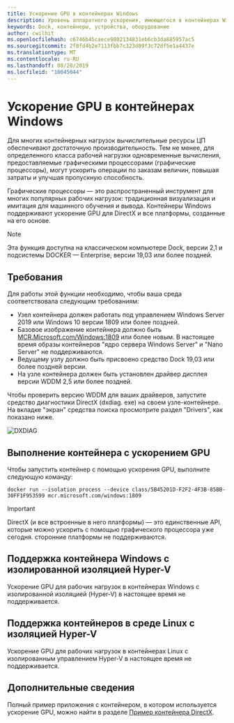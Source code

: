 ```yaml
---
title: Ускорение GPU в контейнерах Windows
description: Уровень аппаратного ускорения, имеющегося в контейнерах Windows
keywords: Dock, контейнеры, устройства, оборудование
author: cwilhit
ms.openlocfilehash: c6746b45caece9802134831eb6cb3da885957ac5
ms.sourcegitcommit: 2f8fd4b2e7113fbb7c323d89f3c72df5e1a4437e
ms.translationtype: MT
ms.contentlocale: ru-RU
ms.lasthandoff: 08/20/2019
ms.locfileid: "10045044"
---
```

# <a name="gpu-acceleration-in-windows-containers"></a>Ускорение GPU в контейнерах Windows

Для многих контейнерных нагрузок вычислительные ресурсы ЦП обеспечивают достаточную производительность. Тем не менее, для определенного класса рабочей нагрузки одновременные вычисления, предоставляемые графическими процессорами (графические процессоры), могут ускорить операции по заказам величин, повышая затраты и улучшая пропускную способность.

Графические процессоры — это распространенный инструмент для многих популярных рабочих нагрузок: традиционная визуализация и имитация для машинного обучения и вывода. Контейнеры Windows поддерживают ускорение GPU для DirectX и все платформы, созданные на его основе.

> [!NOTE]
> Эта функция доступна на классическом компьютере Dock, версии 2,1 и подсистемы DOCKER — Enterprise, версии 19,03 или более поздней.

## <a name="requirements"></a>Требования

Для работы этой функции необходимо, чтобы ваша среда соответствовала следующим требованиям:

- Узел контейнера должен работать под управлением Windows Server 2019 или Windows 10 версии 1809 или более поздней.
- Базовое изображение контейнера должно быть [MCR.Microsoft.com/Windows:1809](https://hub.docker.com/_/microsoft-windowsfamily-windows) или более новым. В настоящее время образы контейнеров "ядро сервера Windows Server" и "Nano Server" не поддерживаются.
- Ведущему узлу должно быть присвоено средство Dock 19,03 или более поздней версии.
- На узле контейнера должен быть установлен драйвер дисплея версии WDDM 2,5 или более поздней.

Чтобы проверить версию WDDM для ваших драйверов, запустите средство диагностики DirectX (dxdiag. exe) на своем узле-контейнере. На вкладке "экран" средства поиска просмотрите раздел "Drivers", как показано ниже.

![DXDIAG](media/dxdiag.png)

## <a name="run-a-container-with-gpu-acceleration"></a>Выполнение контейнера с ускорением GPU

Чтобы запустить контейнер с помощью ускорения GPU, выполните следующую команду:

```shell
docker run --isolation process --device class/5B45201D-F2F2-4F3B-85BB-30FF1F953599 mcr.microsoft.com/windows:1809
```

> [!IMPORTANT]
> DirectX (и все встроенные в него платформы) — это единственные API, которые можно ускорить с помощью графического процессора уже сегодня. сторонние платформы не поддерживаются.

## <a name="hyper-v-isolated-windows-container-support"></a>Поддержка контейнера Windows с изолированной изоляцией Hyper-V

Ускорение GPU для рабочих нагрузок в контейнерах Windows с изолированной изоляцией (Hyper-V) в настоящее время не поддерживается.

## <a name="hyper-v-isolated-linux-container-support"></a>Поддержка контейнеров в среде Linux с изоляцией Hyper-V

Ускорение GPU для рабочих нагрузок в контейнерах Linux с изолированным управлением Hyper-V в настоящее время не поддерживается.

## <a name="more-information"></a>Дополнительные сведения

Полный пример приложения с контейнером, в котором используется ускорение GPU, можно найти в разделе [Пример контейнера DirectX](https://github.com/MicrosoftDocs/Virtualization-Documentation/tree/master/windows-container-samples/directx).
